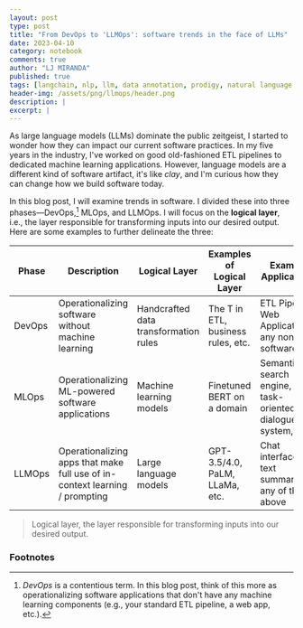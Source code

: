 ```yaml
---
layout: post
type: post
title: "From DevOps to 'LLMOps': software trends in the face of LLMs"
date: 2023-04-10
category: notebook
comments: true
author: "LJ MIRANDA"
published: true
tags: [langchain, nlp, llm, data annotation, prodigy, natural language processing, chatgpt, gpt-j, gpt-3]
header-img: /assets/png/llmops/header.png
description: |
excerpt: |
---
```


<span class="firstcharacter">A</span>s large language models (LLMs) dominate the
public zeitgeist, I started to wonder how they can impact our current software practices. In my five years in the industry, I've worked on good old-fashioned ETL
pipelines to dedicated machine learning applications. However, language models are a different
kind of software artifact, it's like *clay*, and I'm curious how they can change
how we build software today.

In this blog post, I will examine trends in software. I divided these into three
phases&mdash;DevOps,[^1] MLOps, and LLMOps. I will focus on the **logical
layer**, i.e., the layer responsible for transforming inputs into our desired output. 
Here are some examples to further delineate the three:

| Phase  | Description                                                                 | Logical Layer                         | Examples of Logical Layer          | Example Applications                                        |
|--------|-----------------------------------------------------------------------------|---------------------------------------|------------------------------------|-------------------------------------------------------------|
| DevOps | Operationalizing software without machine learning                          | Handcrafted data transformation rules | The T in ETL, business rules, etc. | ETL Pipeline, Web Application, any non-ML software          |
| MLOps  | Operationalizing ML-powered software applications                           | Machine learning models                | Finetuned BERT on a domain         | Semantic search engine, task-oriented dialogue system, etc. |
| LLMOps | Operationalizing apps that make full use of in-context learning / prompting | Large language models                 | GPT-3.5/4.0, PaLM, LLaMa, etc.     | Chat interfaces, text summarizers, any of the above         |


> Logical layer, the layer responsible for transforming inputs
> into our desired output.


[^1]:

    *DevOps* is a contentious term. In this blog post, think of this more as
    operationalizing software applications that don't have any machine learning
    components (e.g., your standard ETL pipeline, a web app, etc.).


### Footnotes